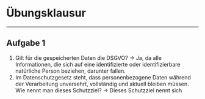 # Übungsklausur
___
## Aufgabe 1
1. Gilt für die gespeicherten Daten die DSGVO?
	→ Ja, da alle Informationen, die sich auf eine identifizierte oder identifizierbare natürliche Person beziehen, darunter fallen.
2. Im Datenschutzgesetz steht, dass personenbezogene Daten während der Verarbeitung unversehrt, vollständig und aktuell bleiben müssen. Wie nennt man dieses Schutzziel?
	→ Dieses Schutzziel nennt sich 